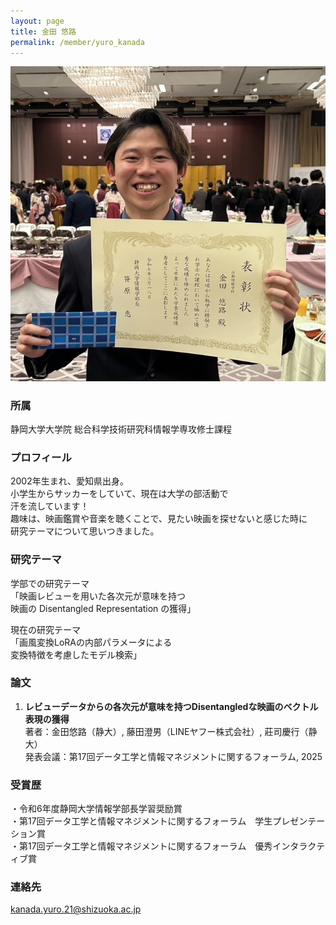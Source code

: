 ```yaml
---
layout: page
title: 金田 悠路
permalink: /member/yuro_kanada
---
```

![写真](/assets/img/members/yuro_kanada.jpg "金田")

### 所属
静岡大学大学院 総合科学技術研究科情報学専攻修士課程

### プロフィール
2002年生まれ、愛知県出身。  
小学生からサッカーをしていて、現在は大学の部活動で  
汗を流しています！  
趣味は、映画鑑賞や音楽を聴くことで、見たい映画を探せないと感じた時に  
研究テーマについて思いつきました。

### 研究テーマ
学部での研究テーマ  
「映画レビューを用いた各次元が意味を持つ  
映画の Disentangled Representation の獲得」

現在の研究テーマ  
「画風変換LoRAの内部パラメータによる  
変換特徴を考慮したモデル検索」

### 論文
1. **レビューデータからの各次元が意味を持つDisentangledな映画のベクトル表現の獲得**  
著者：金田悠路（静大）, 藤田澄男（LINEヤフー株式会社）, 莊司慶行（静大）  
発表会議：第17回データ工学と情報マネジメントに関するフォーラム, 2025

### 受賞歴
・令和6年度静岡大学情報学部長学習奨励賞  
・第17回データ工学と情報マネジメントに関するフォーラム　学生プレゼンテーション賞  
・第17回データ工学と情報マネジメントに関するフォーラム　優秀インタラクティブ賞

### 連絡先
kanada.yuro.21@shizuoka.ac.jp